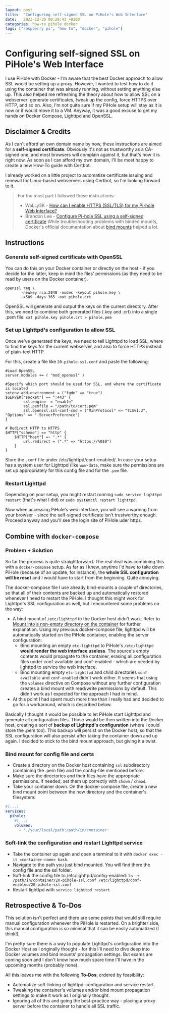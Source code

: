 ```yaml
---
layout: post
title:  "Configuring self-signed SSL on PiHole's Web Interface"
date:   2023-12-30 00:29:43 +0100
categories: how-to pihole docker
tags: ["raspberry pi", "how to", "docker", "pihole"]
---
```


# Configuring self-signed SSL on PiHole's Web Interface

I use PiHole with Docker - I'm aware that the best Docker approach to allow SSL would be setting up a proxy.
However, I wanted to test how to do it using the container that was already running, without setting anything else up.
This also helped me refreshing the theory about how to allow SSL on a webserver: generate certificates, tweak up the config, force HTTPS over HTTP, and so on.
Also, I'm not quite sure if my PiHole setup will stay as it is now or if would move it to a VM. Anyway, it was a good excuse to get my hands on Docker Compose, Lighttpd and OpenSSL.


## Disclaimer & Credits

As I can't afford an own domain name by now, these instructions are aimed for a **self-signed certificate**.
Obviously it's not as trustworthy as a CA-signed one, and most browsers will complain against it, but that's how it is right now.
As soon as I can afford my own domain, I'll be most happy to create a new How-To guide with Certbot.

I already worked on a little project to automatize certificate issuing and renewal for Linux-based webservers using Certbot, so I'm looking forward to it.

> For the most part I followed these instructions:
>   - WaLLy3K - [How can I enable HTTPS (SSL/TLS) for my Pi-hole Web Interface?](https://discourse.pi-hole.net/t/enabling-https-for-your-pi-hole-web-interface/5771)
>   - Brandon Lee - [Configure Pi-hole SSL using a self-signed certificate](https://www.virtualizationhowto.com/2021/12/configure-pi-hole-ssl-using-a-self-signed-certificate/)
> While troubleshooting problems with binded mounts, Docker's official documentation about [bind mounts](https://docs.docker.com/storage/bind-mounts/#mount-into-a-non-empty-directory-on-the-container) helped a lot.


## Instructions

### Generate self-signed certificate with OpenSSL

You can do this on your Docker container or directly on the host - if you decide for the latter, keep in mind the files' permissions (as they need to be read by users on the Docker container).

```console
openssl req \
       -newkey rsa:2048 -nodes -keyout pihole.key \
       -x509 -days 365 -out pihole.crt
```

OpenSSL will generate and output the keys on the current directory.
After this, we need to combine both generated files (.key and .crt) into a single .pem file: ```cat pihole.key pihole.crt > pihole.pem```

### Set up Lighttpd's configuration to allow SSL

Once we've generated the keys, we need to tell Lighttpd to load SSL, where to find the keys for the current webserver, and also to force HTTPS instead of plain-text HTTP. 

For this, create a file like ```20-pihole-ssl.conf``` and paste the following:

```console
#Load OpenSSL
server.modules += ( "mod_openssl" )

#Specify which port should be used for SSL, and where the certificate is located
setenv.add-environment = ("fqdn" => "true")
$SERVER["socket"] == ":443" {
        ssl.engine  = "enable"
        ssl.pemfile = "/path/to/cert.pem"
        ssl.openssl.ssl-conf-cmd = ("MinProtocol" => "TLSv1.3", "Options" => "-ServerPreference")
}

# Redirect HTTP to HTTPS
$HTTP["scheme"] == "http" {
    $HTTP["host"] =~ ".*" {
        url.redirect = (".*" => "https://%0$0")
    }
}
```

Store the `.conf` file under /etc/lighttpd/conf-enabled/. In case your setup has a system user for Lighttpd (like `www-data`, make sure the permissions are set up appropriately for this config file and for the `.pem` file.

### Restart Lighttpd

Depending on your setup, you might restart running ```sudo service lighttpd restart``` (that's what I did) or ```sudo systemctl restart lighttpd```.

Now when accessing PiHole's web interface, you will see a warning from your browser - since the self-signed certificate isn't trustworthy enough. Proceed anyway and you'll see the login site of PiHole uder https.


## Combine with `docker-compose`

### Problem + Solution 

So far the process is quite straightforward. The real deal was combining this with a `docker-compose` setup. As far as I knew, anytime I'd have to take down PiHole (because of an update, for instance), the **whole SSL configuration will be reset** and I would have to start from the beginning. Quite annoying.

The docker-compose file I use already bind-mounts a couple of directories, so that all of their contents are backed up and automatically restored whenever I need to restart the PiHole. I thought this might work for Lighttpd's SSL configuration as  well, but I encountered some problems on the way:

  * A bind mount of `/etc/lighttpd` to the Docker host didn't work. Refer to [Mount into a non-empty directory on the container](https://docs.docker.com/storage/bind-mounts/#mount-into-a-non-empty-directory-on-the-container) for further explanation. Using my previous docker-compose file, lighttpd will be automatically started on the PiHole container, enabling the server configuration:
    * Bind mounting an empty `etc-lighttpd` to PiHole's `/etc/lighttpd` **would render the web interface useless**. The source's empty contents would propagate to the container, erasing all configuration files under conf-available and conf-enabled - which are needed by lighttpd to service the web interface.
	* Bind mounting empty `etc-lighttpd` and child directories `conf-available` and `conf-enabled` didn't work either. It seems that using the `volumes` directive on Compose without any further configuration creates a bind mount with read/write permissions by default. This didn't work as I expected for the approach I had in mind.
  * At this point I had spent much more time than I really had and decided to go for a workaround, which is described below. 
  
Basically I thought it would be possible to let PiHole start Lighttpd and generate all configuration files. Those would be then written into the Docker host, creating a sort of **backup of Lighttpd's configuration** (where I could store the .pem too). This backup will persist on the Docker host, so that the SSL configuration will also persist after taking the container down and up again. I decided to stick to the bind mount approach, but giving it a twist.
 
### Bind mount for config file and certs

* Create a directory on the Docker host containing `ssl` subdirectory (containing the .pem file) and the config-file mentioned before.
* Make sure the directories and their files have the appropriate permissions. If needed, set them up correctly with `chown` / `chmod`.
* Take your container down. On the docker-compose file, create a new bind mount point between the new directory and the container's filesystem:

```yaml
#[...]
services:
  pihole:
    #[...]
    volumes:
      - './your/local/path:/path/in/container'
```

### Soft-link the configuration and restart Lighttpd service

* Take the container up again and open a terminal to it with `docker exec -it <container-name> bash`.
* Navigate to the path you just bind mounted. You will find there the config file and the ssl folder.
* Soft-link the config file to /etc/lighttpd/config-enabled: `ln -s /path/in/container/20-pihole-ssl.conf /etc/lighttpd/conf-enabled/20-pihole-ssl.conf`
* Restart lighttpd with `service lighttpd restart`


## Retrospective & To-Dos

This solution isn't perfect and there are some points that would still require manual configuration whenever the PiHole is restarted. On a brighter side, this manual configuration is so minimal that it can be easily automatized (I think!).

I'm pretty sure there is a way to populate Lighttpd's configuration into the Docker Host as I originally thought - for this I'll need to dive deep into Docker volumes and bind mounts' propagation settings. But exams are coming soon and I don't know how much spare time I'll have in the upcoming months (probably none).

All this leaves me with the following **To-Dos**, ordered by feasibility:

* Automatize soft-linking of lighttpd-configuration and service restart.
* Tweaking the container's volumes and/or bind mount propagation settings to make it work as I originally thought.
* Ignoring all of this and going the best-practice way - placing a proxy server before the container to handle all SSL traffic.
